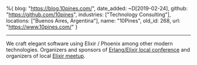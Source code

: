 %{
  blog: "https://blog.10pines.com/",
  date_added: ~D[2019-02-24],
  github: "https://github.com/10pines",
  industries: ["Technology Consulting"],
  locations: ["Buenos Aires, Argentina"],
  name: "10Pines",
  old_id: 268,
  url: "https://www.10pines.com/"
}

---

We craft elegant software using Elixir / Phoenix among other modern technologies. Organizers and sponsors of [Erlang/Elixir local conference](http://www.erlang-factory.com/eflba2017) and organizers of local [Elixir meetup](https://www.meetup.com/BeamBA/).
